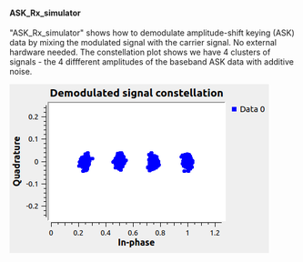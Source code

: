 
#### ASK_Rx_simulator
"ASK_Rx_simulator" shows how to demodulate amplitude-shift keying (ASK) data by mixing the modulated signal with the carrier signal.  No external hardware needed.  The constellation plot shows we have 4 clusters of signals - the 4 diffferent amplitudes of the baseband ASK data with additive noise.  

![Signals](https://github.com/michaelalex94536/GRCProjects/blob/main/Images/ASK_Rx_Simulator_Constellation.png)


